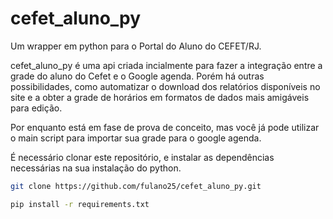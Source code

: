 # cefet_aluno_py

Um wrapper em python para o Portal do Aluno do CEFET/RJ.

cefet_aluno_py é uma api criada incialmente para fazer a integração entre a grade do aluno do Cefet e o Google agenda. Porém há outras possibilidades, como automatizar o download dos relatórios disponíveis no site e a obter a grade de horários em formatos de dados mais amigáveis para edição.

Por enquanto está em fase de prova de conceito, mas você já pode utilizar o main script para importar sua grade para o google agenda.

É necessário clonar este repositório, e instalar as dependências necessárias na sua instalação do python.

```bash
git clone https://github.com/fulano25/cefet_aluno_py.git
```

```bash
pip install -r requirements.txt
```

